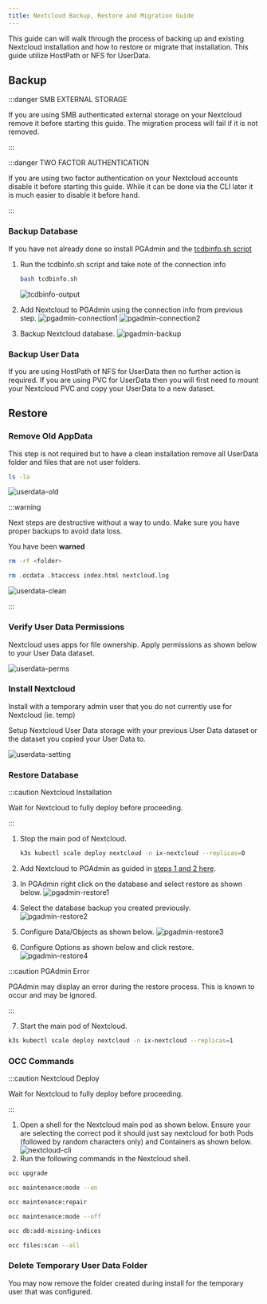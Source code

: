 ```yaml
---
title: Nextcloud Backup, Restore and Migration Guide
---
```


This guide can will walk through the process of backing up and existing Nextcloud installation and how to restore or migrate that installation. This guide utilize HostPath or NFS for UserData.

## Backup

:::danger SMB EXTERNAL STORAGE

If you are using SMB authenticated external storage on your Nextcloud remove it before starting this guide. The migration process will fail if it is not removed.

:::

:::danger TWO FACTOR AUTHENTICATION

If you are using two factor authentication on your Nextcloud accounts disable it before starting this guide. While it can be done via the CLI later it is much easier to disable it before hand.

:::

### Backup Database

If you have not already done so install PGAdmin and the [tcdbinfo.sh script](../../../manual/SCALE/guides/sql-export#how-to-list-database-login-info-for-truecharts-apps.md)

1. Run the tcdbinfo.sh script and take note of the connection info

   ```bash
   bash tcdbinfo.sh
   ```

   ![tcdbinfo-output](./img/tcdbinfo-output.png)

2. Add Nextcloud to PGAdmin using the connection info from previous step.
   ![pgadmin-connection1](./img/pgadmin-connection1.png)
   ![pgadmin-connection2](./img/pgadmin-connection2.png)
3. Backup Nextcloud database.
   ![pgadmin-backup](./img/pgadmin-backup.png)

### Backup User Data

If you are using HostPath of NFS for UserData then no further action is required. If you are using PVC for UserData then you will first need to mount your Nextcloud PVC and copy your UserData to a new dataset.

## Restore

### Remove Old AppData

This step is not required but to have a clean installation remove all UserData folder and files that are not user folders.

```bash
ls -la
```

![userdata-old](./img/userdata-old.png)

:::warning

Next steps are destructive without a way to undo. Make sure you have proper backups to avoid data loss.

You have been **warned**

```bash
rm -rf <folder>
```

```bash
rm .ocdata .htaccess index.html nextcloud.log
```

![userdata-clean](./img/userdata-clean.png)

:::

### Verify User Data Permissions

Nextcloud uses apps for file ownership. Apply permissions as shown below to your User Data dataset.

![userdata-perms](./img/userdata-perms.png)

### Install Nextcloud

Install with a temporary admin user that you do not currently use for Nextcloud (ie. temp)

Setup Nextcloud User Data storage with your previous User Data dataset or the dataset you copied your User Data to.

![userdata-setting](./img/userdata-setting.png)

### Restore Database

:::caution Nextcloud Installation

Wait for Nextcloud to fully deploy before proceeding.

:::

1. Stop the main pod of Nextcloud.

   ```bash
   k3s kubectl scale deploy nextcloud -n ix-nextcloud --replicas=0
   ```

2. Add Nextcloud to PGAdmin as guided in [steps 1 and 2 here](#backup-nextcloud-database).
3. In PGAdmin right click on the database and select restore as shown below.
   ![pgadmin-restore1](./img/pgadmin-restore1.png)
4. Select the database backup you created previously.
   ![pgadmin-restore2](./img/pgadmin-restore2.png)
5. Configure Data/Objects as shown below.
   ![pgadmin-restore3](./img/pgadmin-restore3.png)
6. Configure Options as shown below and click restore.
   ![pgadmin-restore4](./img/pgadmin-restore4.png)

:::caution PGAdmin Error

PGAdmin may display an error during the restore process. This is known to occur and may be ignored.

:::

7. Start the main pod of Nextcloud.

```bash
k3s kubectl scale deploy nextcloud -n ix-nextcloud --replicas=1
```

### OCC Commands

:::caution Nextcloud Deploy

Wait for Nextcloud to fully deploy before proceeding.

:::

1. Open a shell for the Nextcloud main pod as shown below. Ensure your are selecting the correct pod it should just say nextcloud for both Pods (followed by random characters only) and Containers as shown below.
   ![nextcloud-cli](./img/nextcloud-cli.png)
2. Run the following commands in the Nextcloud shell.

```bash
occ upgrade
```

```bash
occ maintenance:mode --on
```

```bash
occ maintenance:repair
```

```bash
occ maintenance:mode --off
```

```bash
occ db:add-missing-indices
```

```bash
occ files:scan --all
```

### Delete Temporary User Data Folder

You may now remove the folder created during install for the temporary user that was configured.
